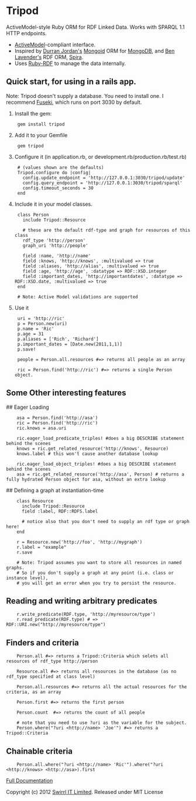 # Tripod

ActiveModel-style Ruby ORM for RDF Linked Data. Works with SPARQL 1.1 HTTP endpoints.

* [ActiveModel](https://github.com/rails/rails/tree/master/activemodel)-compliant interface.
* Inspired by [Durran Jordan's](https://github.com/durran) [Mongoid](http://mongoid.org/en/mongoid/) ORM for [MongoDB](http://www.mongodb.org/), and [Ben Lavender's](https://github.com/bhuga) RDF ORM, [Spira](https://github.com/ruby-rdf/spira).
* Uses [Ruby-RDF](https://github.com/ruby-rdf/rdf) to manage the data internally.

## Quick start, for using in a rails app.

Note: Tripod doesn't supply a database. You need to install one. I recommend [Fuseki](http://jena.apache.org/documentation/serving_data/index.html), which runs on port 3030 by default.

1. Install the gem:

        gem install tripod

2. Add it to your Gemfile

        gem tripod

3. Configure it (in application.rb, or development.rb/production.rb/test.rb)

        # (values shown are the defaults)
        Tripod.configure do |config|
          config.update_endpoint = 'http://127.0.0.1:3030/tripod/update'
          config.query_endpoint = 'http://127.0.0.1:3030/tripod/sparql'
          config.timeout_seconds = 30
        end

4. Include it in your model classes.

        class Person
          include Tripod::Resource

          # these are the default rdf-type and graph for resources of this class
          rdf_type 'http://person'
          graph_uri 'http://people'

          field :name, 'http://name'
          field :knows, 'http://knows', :multivalued => true
          field :aliases, 'http://alias', :multivalued => true
          field :age, 'http://age', :datatype => RDF::XSD.integer
          field :important_dates, 'http://importantdates', :datatype => RDF::XSD.date, :multivalued => true
        end

        # Note: Active Model validations are supported

5. Use it

        uri = 'http://ric'
        p = Person.new(uri)
        p.name = 'Ric'
        p.age = 31
        p.aliases = ['Rich', 'Richard']
        p.important_dates = [Date.new(2011,1,1)]
        p.save!

        people = Person.all.resources #=> returns all people as an array

        ric = Person.find('http://ric') #=> returns a single Person object.


## Some Other interesting features

## Eager Loading

        asa = Person.find('http://asa')
        ric = Person.find('http://ric')
        ric.knows = asa.uri

        ric.eager_load_predicate_triples! #does a big DESCRIBE statement behind the scenes
        knows = ric.get_related_resource('http://knows', Resource)
        knows.label # this won't cause another database lookup

        ric.eager_load_object_triples! #does a big DESCRIBE statement behind the scenes
        asa = ric.get_related_resource('http://asa', Person) # returns a fully hydrated Person object for asa, without an extra lookup

## Defining a graph at instantiation-time

        class Resource
          include Tripod::Resource
          field :label, RDF::RDFS.label

          # notice also that you don't need to supply an rdf type or graph here!
        end

        r = Resource.new('http://foo', 'http://mygraph')
        r.label = "example"
        r.save

        # Note: Tripod assumes you want to store all resources in named graphs.
        # So if you don't supply a graph at any point (i.e. class or instance level),
        # you will get an error when you try to persist the resource.

## Reading and writing arbitrary predicates

        r.write_predicate(RDF.type, 'http://myresource/type')
        r.read_predicate(RDF.type) # => RDF::URI.new("http://myresource/type")

## Finders and criteria

        Person.all #=> returns a Tripod::Criteria which selets all resources of rdf_type http://person

        Resource.all #=> returns all resources in the database (as no rdf_type specified at class level)

        Person.all.resources #=> returns all the actual resources for the criteria, as an array

        Person.first #=> returns the first person

        Person.count  #=> returns the count of all people

        # note that you need to use ?uri as the variable for the subject.
        Person.where("?uri <http://name> 'Joe'") #=> returns a Tripod::Criteria

## Chainable criteria

        Person.all.where("?uri <http://name> 'Ric'").where("?uri <http://knows> <http://asa>).first



[Full Documentation](http://rubydoc.info/gems/tripod/frames)

Copyright (c) 2012 [Swirrl IT Limited](http://swirrl.com). Released under MIT License
